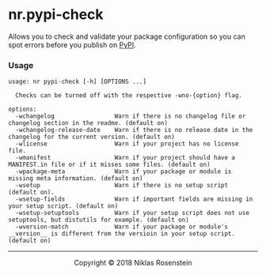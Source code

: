 # nr.pypi-check

Allows you to check and validate your package configuration so you can spot
errors before you publish on [PyPI].

  [PyPI]: https://pypi.org

### Usage

```
usage: nr pypi-check [-h] [OPTIONS ...]

  Checks can be turned off with the respective -wno-{option} flag.

options:
  -wchangelog                 Warn if there is no changelog file or changelog section in the readme. (default on)
  -wchangelog-release-date    Warn if there is no release date in the changelog for the current version. (default on)
  -wlicense                   Warn if your project has no license file.
  -wmanifest                  Warn if your project should have a MANIFEST.in file or if it misses some files. (default on)
  -wpackage-meta              Warn if your package or module is missing meta information. (default on)
  -wsetup                     Warn if there is no setup script (default on).
  -wsetup-fields              Warn if important fields are missing in your setup script. (default on)
  -wsetup-setuptools          Warn if your setup script does not use setuptools, but distutils for example. (default on)
  -wversion-match             Warn if your package or module's __version__ is different from the versioin in your setup script. (default on)
```

---

<p align="center">Copyright &copy; 2018 Niklas Rosenstein</p>
